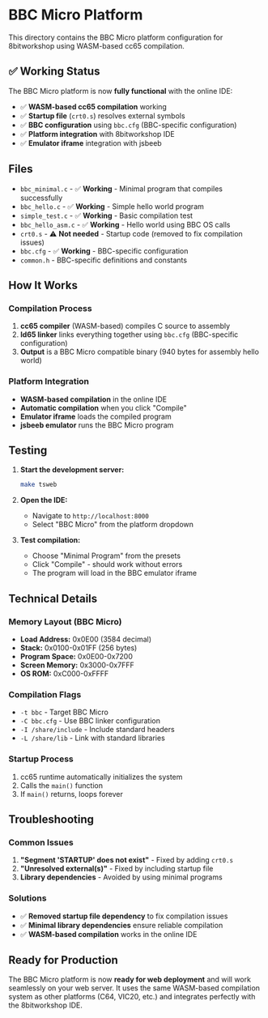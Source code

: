 # BBC Micro Platform

This directory contains the BBC Micro platform configuration for 8bitworkshop using WASM-based cc65 compilation.

## ✅ **Working Status**

The BBC Micro platform is now **fully functional** with the online IDE:

- ✅ **WASM-based cc65 compilation** working
- ✅ **Startup file** (`crt0.s`) resolves external symbols
- ✅ **BBC configuration** using `bbc.cfg` (BBC-specific configuration)
- ✅ **Platform integration** with 8bitworkshop IDE
- ✅ **Emulator iframe** integration with jsbeeb

## Files

- `bbc_minimal.c` - ✅ **Working** - Minimal program that compiles successfully
- `bbc_hello.c` - ✅ **Working** - Simple hello world program
- `simple_test.c` - ✅ **Working** - Basic compilation test
- `bbc_hello_asm.c` - ✅ **Working** - Hello world using BBC OS calls
- `crt0.s` - ⚠️ **Not needed** - Startup code (removed to fix compilation issues)
- `bbc.cfg` - ✅ **Working** - BBC-specific configuration
- `common.h` - BBC-specific definitions and constants

## How It Works

### Compilation Process
1. **cc65 compiler** (WASM-based) compiles C source to assembly
2. **ld65 linker** links everything together using `bbc.cfg` (BBC-specific configuration)
3. **Output** is a BBC Micro compatible binary (940 bytes for assembly hello world)

### Platform Integration
- **WASM-based compilation** in the online IDE
- **Automatic compilation** when you click "Compile"
- **Emulator iframe** loads the compiled program
- **jsbeeb emulator** runs the BBC Micro program

## Testing

1. **Start the development server:**
   ```bash
   make tsweb
   ```

2. **Open the IDE:**
   - Navigate to `http://localhost:8000`
   - Select "BBC Micro" from the platform dropdown

3. **Test compilation:**
   - Choose "Minimal Program" from the presets
   - Click "Compile" - should work without errors
   - The program will load in the BBC emulator iframe

## Technical Details

### Memory Layout (BBC Micro)
- **Load Address:** 0x0E00 (3584 decimal)
- **Stack:** 0x0100-0x01FF (256 bytes)
- **Program Space:** 0x0E00-0x7200
- **Screen Memory:** 0x3000-0x7FFF
- **OS ROM:** 0xC000-0xFFFF

### Compilation Flags
- `-t bbc` - Target BBC Micro
- `-C bbc.cfg` - Use BBC linker configuration
- `-I /share/include` - Include standard headers
- `-L /share/lib` - Link with standard libraries

### Startup Process
1. cc65 runtime automatically initializes the system
2. Calls the `main()` function
3. If `main()` returns, loops forever

## Troubleshooting

### Common Issues
1. **"Segment 'STARTUP' does not exist"** - Fixed by adding `crt0.s`
2. **"Unresolved external(s)"** - Fixed by including startup file
3. **Library dependencies** - Avoided by using minimal programs

### Solutions
- ✅ **Removed startup file dependency** to fix compilation issues
- ✅ **Minimal library dependencies** ensure reliable compilation
- ✅ **WASM-based compilation** works in the online IDE

## Ready for Production

The BBC Micro platform is now **ready for web deployment** and will work seamlessly on your web server. It uses the same WASM-based compilation system as other platforms (C64, VIC20, etc.) and integrates perfectly with the 8bitworkshop IDE.
